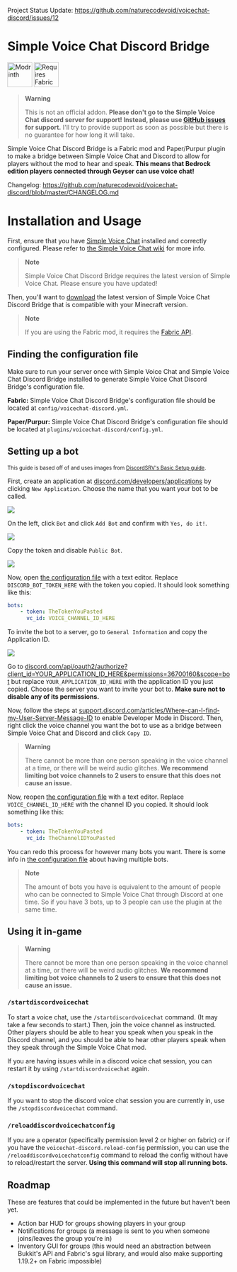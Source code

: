 Project Status Update: https://github.com/naturecodevoid/voicechat-discord/issues/12

# Simple Voice Chat Discord Bridge

[<img alt="Modrinth" height="56" src="https://cdn.jsdelivr.net/npm/@intergrav/devins-badges@3/assets/cozy/available/modrinth_vector.svg">](https://modrinth.com/plugin/simple-voice-chat-discord-bridge)
[<img alt="Requires Fabric API" height="56" src="https://cdn.jsdelivr.net/npm/@intergrav/devins-badges@3/assets/cozy/requires/fabric-api_vector.svg">](https://modrinth.com/mod/fabric-api)

> **Warning**
>
> This is not an official addon. **Please don't go to the Simple Voice Chat discord server for support! Instead, please use [GitHub issues](https://github.com/naturecodevoid/voicechat-discord/issues)
> for support.** I'll try to provide support as soon as possible but there is no guarantee for how long it will take.

Simple Voice Chat Discord Bridge is a Fabric mod and Paper/Purpur plugin to make a bridge between Simple Voice Chat and Discord to allow for players without the mod to hear and speak. **This means
that Bedrock edition players connected through Geyser can use voice chat!**

Changelog: https://github.com/naturecodevoid/voicechat-discord/blob/master/CHANGELOG.md

# Installation and Usage

First, ensure that you have [Simple Voice Chat](https://modrinth.com/mod/simple-voice-chat) installed and correctly configured. Please refer to
[the Simple Voice Chat wiki](https://modrepo.de/minecraft/voicechat/wiki) for more info.

> **Note**
> 
> Simple Voice Chat Discord Bridge requires the latest version of Simple Voice Chat.
> Please ensure you have updated!

Then, you'll want to [download](https://modrinth.com/mod/simple-voice-chat-discord-bridge/versions) the latest version of Simple Voice Chat Discord Bridge that is compatible with your Minecraft
version.

> **Note**
>
> If you are using the Fabric mod, it requires the [Fabric API](https://modrinth.com/mod/fabric-api).

## Finding the configuration file

Make sure to run your server once with Simple Voice Chat and Simple Voice Chat Discord Bridge installed to generate Simple Voice Chat Discord Bridge's configuration file.

**Fabric:** Simple Voice Chat Discord Bridge's configuration file should be located at `config/voicechat-discord.yml`.

**Paper/Purpur:** Simple Voice Chat Discord Bridge's configuration file should be located at `plugins/voicechat-discord/config.yml`.

## Setting up a bot

<sub>This guide is based off of and uses images from [DiscordSRV's Basic Setup guide](https://docs.discordsrv.com/installation/basic-setup/#setting-up-the-bot).</sub>

First, create an application at [discord.com/developers/applications](https://discord.com/developers/applications) by clicking `New Application`. Choose the name that you want your bot to be called.

![](https://docs.discordsrv.com/images/create_application.png)

On the left, click `Bot` and click `Add Bot` and confirm with `Yes, do it!`.

![](https://docs.discordsrv.com/images/create_bot.png)

Copy the token and disable `Public Bot`.

![](https://docs.discordsrv.com/images/copy_token.png)

Now, open [the configuration file](#finding-the-configuration-file) with a text editor. Replace `DISCORD_BOT_TOKEN_HERE` with the token you copied. It should look something like this:

```yaml
bots:
    - token: TheTokenYouPasted
      vc_id: VOICE_CHANNEL_ID_HERE
```

To invite the bot to a server, go to `General Information` and copy the Application ID.

![](https://docs.discordsrv.com/images/copy_application_id.png)

Go to
[discord.com/api/oauth2/authorize?client_id=YOUR_APPLICATION_ID_HERE&permissions=36700160&scope=bot](https://discord.com/api/oauth2/authorize?client_id=YOUR_APPLICATION_ID_HERE&permissions=36700160&scope=bot)
but replace `YOUR_APPLICATION_ID_HERE` with the application ID you just copied. Choose the server you want to invite your bot to. **Make sure not to disable any of its permissions.**

Now, follow the steps at [support.discord.com/articles/Where-can-I-find-my-User-Server-Message-ID](https://support.discord.com/hc/en-us/articles/206346498-Where-can-I-find-my-User-Server-Message-ID-)
to enable Developer Mode in Discord. Then, right click the voice channel you want the bot to use as a bridge between Simple Voice Chat and Discord and click `Copy ID`.

> **Warning**
>
> There cannot be more than one person speaking in the voice channel at a time, or there will be weird audio glitches. **We recommend limiting bot voice channels to 2 users to ensure that this does
> not cause an issue.**

Now, reopen [the configuration file](#finding-the-configuration-file) with a text editor. Replace `VOICE_CHANNEL_ID_HERE` with the channel ID you copied. It should look something like this:

```yaml
bots:
    - token: TheTokenYouPasted
      vc_id: TheChannelIDYouPasted
```

You can redo this process for however many bots you want. There is some info in [the configuration file](#finding-the-configuration-file) about having multiple bots.

> **Note**
>
> The amount of bots you have is equivalent to the amount of people who can be connected to Simple Voice Chat through Discord at one time. So if you have 3 bots, up to 3 people can use the plugin at
> the same time.

## Using it in-game

> **Warning**
>
> There cannot be more than one person speaking in the voice channel at a time, or there will be weird audio glitches. **We recommend limiting bot voice channels to 2 users to ensure that this does
> not cause an issue.**

### `/startdiscordvoicechat`

To start a voice chat, use the `/startdiscordvoicechat` command. (It may take a few seconds to start.) Then, join the voice channel as instructed. Other players should be able to hear you speak when
you speak in the Discord channel, and you should be able to hear other players speak when they speak through the Simple Voice Chat mod.

If you are having issues while in a discord voice chat session, you can restart it by using `/startdiscordvoicechat` again.

### `/stopdiscordvoicechat`

If you want to stop the discord voice chat session you are currently in, use the `/stopdiscordvoicechat` command.

### `/reloaddiscordvoicechatconfig`

If you are a operator (specifically permission level 2 or higher on fabric) or if you have the `voicechat-discord.reload-config` permission, you can use the `/reloaddiscordvoicechatconfig` command to
reload the config without have to reload/restart the server. **Using this command will stop all running bots.**

## Roadmap

These are features that could be implemented in the future but haven't been yet.

- Action bar HUD for groups showing players in your group
- Notifications for groups (a message is sent to you when someone joins/leaves the group you're in)
- Inventory GUI for groups (this would need an abstraction between Bukkit's API and Fabric's sgui library, and would also make supporting 1.19.2+ on Fabric impossible)
